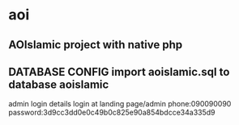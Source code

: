 # aoi
AOIslamic project with native php
--------------------------------------
DATABASE CONFIG
import aoislamic.sql to database aoislamic
---------------------
admin login details
login at 
landing page/admin
phone:090090090
password:3d9cc3dd0e0c49b0c825e90a854bdcce34a335d9
